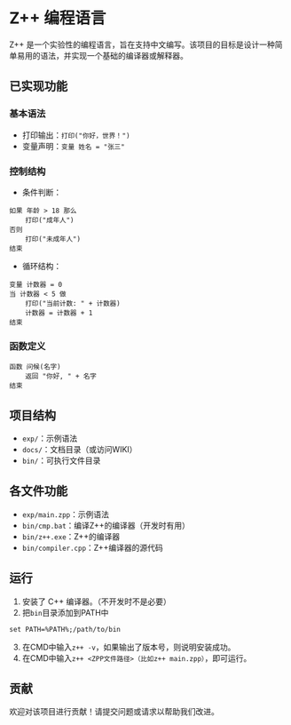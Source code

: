 # Z++ 编程语言

Z++ 是一个实验性的编程语言，旨在支持中文编写。该项目的目标是设计一种简单易用的语法，并实现一个基础的编译器或解释器。

## 已实现功能

### 基本语法
- 打印输出：`打印("你好，世界！")`
- 变量声明：`变量 姓名 = "张三"`

### 控制结构
- 条件判断：
```
如果 年龄 > 18 那么
    打印("成年人")
否则
    打印("未成年人")
结束
```
- 循环结构：
```
变量 计数器 = 0
当 计数器 < 5 做
    打印("当前计数: " + 计数器)
    计数器 = 计数器 + 1
结束
```

### 函数定义
```
函数 问候(名字)
    返回 "你好, " + 名字
结束
```

## 项目结构

- `exp/`：示例语法
- `docs/`：文档目录（或访问WIKI）
- `bin/`：可执行文件目录
## 各文件功能
- `exp/main.zpp`：示例语法
- `bin/cmp.bat`：编译Z++的编译器（开发时有用）
- `bin/z++.exe`：Z++的编译器
- `bin/compiler.cpp`：Z++编译器的源代码


## 运行

1. 安装了 C++ 编译器。（不开发时不是必要）
2. 把`bin`目录添加到PATH中
```
set PATH=%PATH%;/path/to/bin
```
3. 在CMD中输入`z++ -v`，如果输出了版本号，则说明安装成功。
4. 在CMD中输入`z++ <ZPP文件路径>（比如z++ main.zpp）`，即可运行。

## 贡献

欢迎对该项目进行贡献！请提交问题或请求以帮助我们改进。
